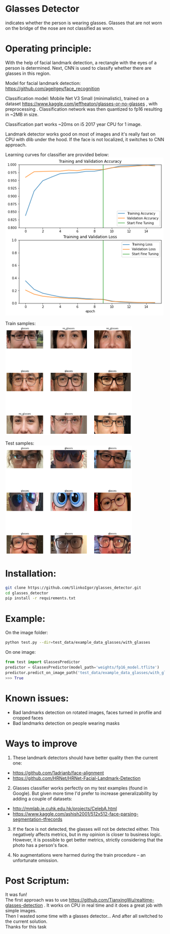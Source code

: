 # Glasses Detector
indicates whether the person is wearing glasses. Glasses that are not worn on the bridge of the nose are not classified as worn.

# Operating principle:
With the help of facial landmark detection, a rectangle with the eyes of a person is determined. Next, CNN is used to classify whether there are glasses in this region.

Model for facial landmark detection: https://github.com/ageitgey/face_recognition

Classification model: Mobile Net V3 Small (minimalistic), trained on a dataset https://www.kaggle.com/jeffheaton/glasses-or-no-glasses , with preprocessing . Classification network was then quantized to fp16 resulting in ~2MB in size.

Classification part works ~20ms on i5 2017 year CPU for 1 image.

Landmark detector works good on most of images and it's really fast on CPU with dlib under the hood. If the face is not localized, it switches to CNN approach.

Learning curves for classifier are provided below:<br>
<img src="docs/training%20curves%20.png" width=500px>

Train samples:<br>
<img src="docs/crop.png" width=400px>

Test samples:<br>
<img src="docs/crop_2.png" width=400px>

# Installation:
```bash
git clone https://github.com/SlinkoIgor/glasses_detector.git
cd glasses_detector
pip install -r requirements.txt
```

# Example:
On the image folder:
```bash
python test.py --dir=test_data/example_data_glasses/with_glasses
```

On one image:
```python
from test import GlassesPredictor
predictor = GlassesPredictor(model_path='weights/fp16_model.tflite')
predictor.predict_on_image_path('test_data/example_data_glasses/with_glasses/0.jpg')
>>> True
```

# Known issues:
- Bad landmarks detection on rotated images, faces turned in profile and cropped faces
- Bad landmarks detection on people wearing masks

# Ways to improve
1) These landmark detectors should have better quality then the current one:
- https://github.com/1adrianb/face-alignment
- https://github.com/HRNet/HRNet-Facial-Landmark-Detection

2) Glasses classifier works perfectly on my test examples (found in Google). But given more time I'd prefer to increase generalizability by adding a couple of datasets:
- http://mmlab.ie.cuhk.edu.hk/projects/CelebA.html
- https://www.kaggle.com/ashish2001/512x512-face-parsing-segmentation-tfrecords

3) If the face is not detected, the glasses will not be detected either. This negatively affects metrics, but in my opinion is closer to business logic. However, it is possible to get better metrics, strictly considering that the photo has a person's face.

4) No augmentations were harmed during the train procedure – an unfortunate omission.

# Post Scriptum:
It was fun!<br>
The first approach was to use https://github.com/TianxingWu/realtime-glasses-detection . It works on CPU in real time and it does a great job with simple images.<br>
Then I wasted some time with a glasses detector... And after all switched to the current solution.<br>
Thanks for this task<br>

